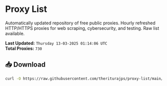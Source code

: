 # Proxy List

Automatically updated repository of free public proxies. Hourly refreshed HTTP/HTTPS proxies for web scraping, cybersecurity, and testing. Raw list available.

**Last Updated:** `Thursday 13-03-2025 01:14:06 UTC`  
**Total Proxies:** `730`

## 📥 Download
```bash
curl -O https://raw.githubusercontent.com/theriturajps/proxy-list/main/proxies.txt
